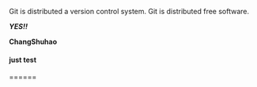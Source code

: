 Git is distributed a version control system.
Git is distributed free software.

***YES!!***

**ChangShuhao**
#### just test 
======